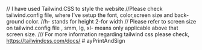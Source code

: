 // I have used Tailwind.CSS to style the website
//Please check tailwind.config file, where I've setup the font, color,screen size and back-ground color.
//h- stands for height 2-for width
// Please refer to screen size on tailwind.config file , smm, lg, xl- means only applicable above that screen size.
/// For more information regarding tailwind css please check,
https://tailwindcss.com/docs/
#   a y P r i n t A n d S i g n  
 